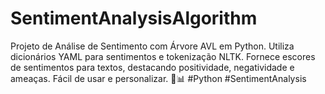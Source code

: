 # SentimentAnalysisAlgorithm
Projeto de Análise de Sentimento com Árvore AVL em Python. Utiliza dicionários YAML para sentimentos e tokenização NLTK. Fornece escores de sentimentos para textos, destacando positividade, negatividade e ameaças. Fácil de usar e personalizar. 🌿📊 #Python #SentimentAnalysis
